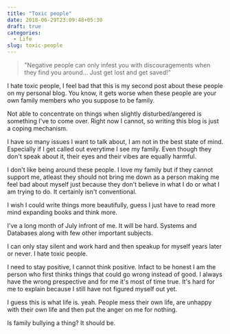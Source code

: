 ```yaml
---
title: "Toxic people"
date: 2018-06-29T23:09:48+05:30
draft: true
categories:
  - Life
slug: toxic-people
---
```


> "Negative people can only infest you with discouragements when they find you around... Just get lost and get saved!"

I hate toxic people, I feel bad that this is my second post about these people on my personal blog.
You know, it gets worse when these people are your own family members who you suppose to be family.

Not able to concentrate on things when slightly disturbed/angered is something I've to come over. Right now I cannot,
so writing this blog is just a coping mechanism.

I have so many issues I want to talk about, I am not in the best state of mind. Especially if I get called out
everytime I see my family. Even though they don't speak about it, their eyes and their vibes are equally harmful.

I don't like being around these people. I love my family but if they cannot support me, atleast they should
not bring me down as a person making me feel bad about myself just because they don't believe in what I do or
what I am trying to do. It certainly isn't conventional.

I wish I could write things more beautifully, guess I just have to read more mind expanding books and think more.

I've a long month of July infront of me. It will be hard. Systems and Databases along with few other important subjects.

I can only stay silent and work hard and then speakup for myself years later or never. I hate toxic people.

I need to stay positive, I cannot think positive. Infact to be honest I am the person who first thinks things
that could go wrong instead of good. I always have the wrong prespective and for me it's most of time true.
It's hard for me to explain because I still have not figured myself out yet.

I guess this is what life is. yeah. People mess their own life, are unhappy with their own life and then put the
anger on me for nothing.

Is family bullying a thing? It should be.
